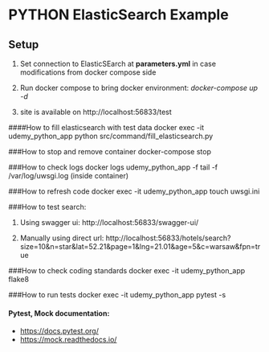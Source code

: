 # PYTHON ElasticSearch Example

## Setup

1. Set connection to ElasticSEarch at **parameters.yml** in case modifications from docker compose side

2. Run docker compose to bring docker environment: _docker-compose up -d_

3. site is available on http://localhost:56833/test

####How to fill elasticsearch with test data
docker exec -it udemy_python_app python src/command/fill_elasticsearch.py

###How to stop and remove container
docker-compose stop

###How to check logs
docker logs udemy_python_app -f
tail -f /var/log/uwsgi.log (inside container)

###How to refresh code
docker exec -it udemy_python_app touch uwsgi.ini

###How to test search:
1. Using swagger ui: http://localhost:56833/swagger-ui/

2. Manually using direct url:
   http://localhost:56833/hotels/search?size=10&n=star&lat=52.21&page=1&lng=21.01&age=5&c=warsaw&fpn=true
   
###How to check coding standards
docker exec -it udemy_python_app flake8

###How to run tests
docker exec -it udemy_python_app pytest -s

#### Pytest, Mock documentation:
- https://docs.pytest.org/
- https://mock.readthedocs.io/

